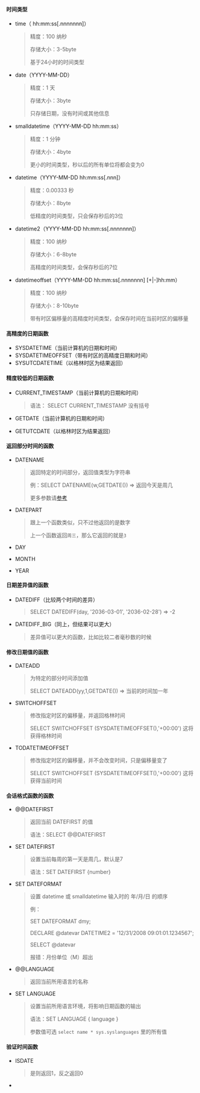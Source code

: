 #### 时间类型

* time（ hh:mm:ss[.nnnnnnn]）

  > 精度：100 纳秒
  >
  > 存储大小：3-5byte
  >
  > 基于24小时的时间类型

* date（YYYY-MM-DD）

  > 精度：1 天
  >
  > 存储大小：3byte
  >
  > 只存储日期，没有时间或其他信息

* smalldatetime（YYYY-MM-DD hh:mm:ss）

  > 精度：1 分钟
  >
  > 存储大小：4byte
  >
  > 更小的时间类型，秒以后的所有单位将都会变为0

* datetime（YYYY-MM-DD hh:mm:ss[.nnn]）

  > 精度：0.00333 秒
  >
  > 存储大小：8byte
  >
  > 低精度的时间类型，只会保存秒后的3位

* datetime2（YYYY-MM-DD hh:mm:ss[.nnnnnnn]）

  > 精度：100 纳秒
  >
  > 存储大小：6-8byte
  >
  > 高精度的时间类型，会保存秒后的7位

* datetimeoffset（YYYY-MM-DD hh:mm:ss[.nnnnnnn] [+|-]hh:mm）

  > 精度：100 纳秒
  >
  > 存储大小：8-10byte
  >
  > 带有时区偏移量的高精度时间类型，会保存时间在当前时区的偏移量

#### 高精度的日期函数

* SYSDATETIME（当前计算机的日期和时间）
* SYSDATETIMEOFFSET（带有时区的高精度日期和时间）
* SYSUTCDATETIME（以格林时区为结果返回）

#### 精度较低的日期函数

* CURRENT_TIMESTAMP（当前计算机的日期和时间）

  > 语法： SELECT CURRENT_TIMESTAMP 没有括号

* GETDATE（当前计算机的日期和时间）

* GETUTCDATE（以格林时区为结果返回）

#### 返回部分时间的函数

* DATENAME

  > 返回特定的时间部分，返回值类型为字符串
  >
  > 例：SELECT DATENAME(w,GETDATE()) => 返回今天是周几
  >
  > 更多参数请[参考](https://docs.microsoft.com/zh-cn/sql/t-sql/functions/datename-transact-sql?view=sql-server-ver15#arguments)

* DATEPART

  > 跟上一个函数类似，只不过他返回的是数字
  >
  > 上一个函数返回`周三`，那么它返回的就是`3`

* DAY

* MONTH

* YEAR

#### 日期差异值的函数

* DATEDIFF（比较两个时间的差异）

  > SELECT DATEDIFF(day, '2036-03-01', '2036-02-28') => -2

* DATEDIFF_BIG（同上，但结果可以更大）

  > 差异值可以更大的函数，比如比较二者毫秒数的时候

#### 修改日期值的函数

* DATEADD

  > 为特定的部分时间添加值
  >
  > SELECT DATEADD(yy,1,GETDATE()) => 当前的时间加一年

* SWITCHOFFSET

  > 修改指定时区的偏移量，并返回格林时间
  >
  > SELECT SWITCHOFFSET (SYSDATETIMEOFFSET(),'+00:00') 这将获得格林时间
  
* TODATETIMEOFFSET

  >修改指定时区的偏移量，并不会改变时间，只是偏移量变了
  >
  >SELECT SWITCHOFFSET (SYSDATETIMEOFFSET(),'+00:00') 这将获得当前时间

#### 会话格式函数的函数

* @@DATEFIRST

  > 返回当前 DATEFIRST 的值
  >
  > 语法：SELECT @@DATEFIRST

* SET DATEFIRST

  > 设置当前每周的第一天是周几，默认是7
  >
  > 语法：SET DATEFIRST {number}

* SET DATEFORMAT

  > 设置 datetime 或 smalldatetime 输入时的 年/月/日 的顺序
  >
  > 例：
  >
  > SET DATEFORMAT dmy;
  >
  > DECLARE @datevar DATETIME2 = '12/31/2008 09:01:01.1234567';  
  >
  > SELECT @datevar
  >
  > 报错：月份单位（M）超出

* @@LANGUAGE

  > 返回当前所用语言的名称

* SET LANGUAGE

  > 设置当前所用语言环境，将影响日期函数的输出
  >
  > 语法：SET LANGUAGE { language }
  >
  > 参数值可选 `select name * sys.syslanguages` 里的所有值

#### 验证时间函数

* ISDATE

  > 是则返回1，反之返回0

* 
